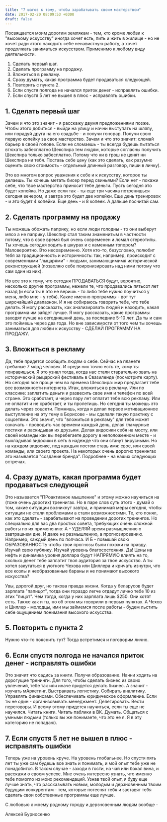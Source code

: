 ```yaml
---
title: "7 шагов к тому, чтобы зарабатывать своим мастерством"
date: 2017-02-20 08:09:53 +0300
draft: false
---
```


Посвящается моим дорогим землякам - тем, кто кроме любви к "высокому искусству" иногда хочет есть, пить и жить в жилище - но не хочет ради этого находить себе ненавистную работу, а хочет продолжать заниматься искусством. Применимо к любому виду деятельности.

1. Сделать первый шаг.
2. Сделать программу на продажу.
3. Вложиться в рекламу.
4. Сразу думать, какая программа будет продаваться следующей. 
5. Повторить с пункта 2. 
6. Если спустя полгода не начался приток денег - исправлять ошибки. 
7. Если спустя 5 лет не вышел в плюс - исправлять ошибки. 

## 1. Сделать первый шаг
Зачем и что это значит - я расскажу двумя предложениями позже. Чтобы этого добиться - выйди на улицу и начни выступать на шляпу, или порадуй друга на его свадьбе - и получи гонорар. Получи свою первую копейку за свое мастерство. Зачем и что это значит: сломай барьер в своей голове. Если не сломаешь - ты всегда будешь пытаться втюхать забесплатно Шекспира тем людям, которые согласны получить Шекспира только забесплатно. Потому что ни в грош не ценят ни Шекспира ни тебя. Поставь себе цену (как это сделать, как разумно оценить свою стоимость - отдельный длинный разговор, пиши в личку).

Это во многом вопрос уважения к себе и к искусству, которое ты делаешь. Ты хочешь метать бисер перед свиньями? Если нет - покажи себе, что твое мастерство приносит тебе деньги. Пусть сегодня это будет копейка. Но даже если так - ты еще три часика потренишься сегодня вечером, и завтра это будет две копейки. Еще день тренировок - и это будет 4 копейки. Еще день - и 8 копеек. А дальше посчитай сам.

## 2. Сделать программу на продажу
Ты можешь обожать паприку, но если люди голодны - то они выберут мясо а не паприку. Шекспир стал таким знаменитым в частности потому, что в свое время был очень современен и ломал стереотипы. Ты хочешь сегодня ходить в шкурах и с каменным топором? Маловероятно. Это несовременно. Хотя кто-то, безусловно, полюбит тебя за традиционность и историчность: так, например, происходит с современными "лыцарями" - людьми, занимающимимя исторической реконструкцией (позволяю себе поиронизировать над ними потому что сам один из них).

Но все это к тому, что сегодня ПРОДАВАТЬСЯ будут, вероятно, несколько другие программы, нежели те, что продавались пятьсот лет назад (и если ты в это не веришь - то либо тебе нужно поучиться у меня, либо мне - у тебя). Какие именно программы - вот тут широчайший диапазнон. И я не собираюсь говорить тебе, что тебе делать. Я могу рассказать, как анализировать людей и находить, какая программа им зайдет лучше. Я могу рассказать, какие программы заходят лучше на сегодняшний день, за последние 5-10 лет. Да ты и сам это поймешь через два года.
Но вне зависимости от того чем ты хочешь заниматься для любви к искусству - СДЕЛАЙ ПРОГРАММУ НА ПРОДАЖУ.

## 3. Вложиться в рекламу
Да, тебе придется сообщить людям о себе. Сейчас на планете гребаные 7 млрд человек. И среди них точно есть те, кому ты понравишься. Я это узнал тогда, когда нас стали старательно звать на исторический рыцарский фестиваль в Свазиленде (посмотрите карту).
Но сегодня все проще чем во времена Шекспира: мир предлагает тебе все возможности интернета.
Итак, вложиться в рекламу. Или по классике: заплатить деньги и развесить свое имя и телефон по всей стране. Это сработает, и через пару лет оплатит тебе всю рекламу. Или не оплатит и не сработает, и ты пролетишь.
Но сегодня ты можешь это делать через соцсети. Помнишь, когда я делал первое мотивационное выступление на эту тему в Борисове - мы сделали такую практику с соцсетями.
Это значит, что "вложиться в рекламу" для тебя может означать - проводить час времени каждый день, делая гламурные постики и раскидывая их друзьям. Делая видосики себя на мосту, или своей команды как вы перебегаете дорогу в неположенном месте - и выкладывая видосики в сеть в надежде что они станут вирусными. Но на каждом видосике, под каждым постом ставь имя: свое, или своей команды, или своего проекта. На некоторых очень дорогих тренингах это называется "создание бренда". Подробнее - на наших следующих встречах.

## 4. Сразу думать, какая программа будет продаваться следующей
Это называется "ПРоактивное мышление" и этому можно научиться на (тоже очень дорогих) треннигах. Но в паре слов суть этого - думай о том, какие ситуации возникнут завтра, и принимай меры сегодня, чтобы ситуации не стали проблемами а стали возможностями. Те, кто понял, как это сделать - зарабатывают на проведении дорогих тренингов.
Но специально для вас два простых совета, требующих очень сложной работы по их применению:
А - УДЕЛЯЙ время размышлению о завтрашнем дне. И даже не размышлению, а прогнозированию. Например, каждый день по полчаса.
И Б - повышай свою ОБРАЗОВАННОСТЬ чтобы твои прогнозы были похожи на правду. Изучай свою публику. Изучай уровень благосостояния. Да! Цены на нефть и динамика уровня доллара будут НАПРЯМУЮ влиять на то, сколько денег тебе заплатит твоя аудитория за твое искусство. А ты хотел закутаться в уютного Чехова или Шиллера и кричать изнутри, что все козлы и необразованные бараны и не понимают высокого искусства?

Увы, дорогой друг, но такова правда жизни. Когда у беларусов будет зарплата "папицот", тогда они гораздо легче отдадут лично тебе 10 из этих "пицот". Чем тогда, когда у них зарплата лишь $250. Они хотят есть. Также как и ты, но об этом мы говорили в первых пунктах. А Чехов и Шиллер - молодцы, ими мы займемся после работы - будем льстить себе ощущением понимания высокого искусства.

## 5. Повторить с пункта 2
Нужно что-то пояснить тут? Тогда встретимся и поговорим лично.

## 6. Если спустя полгода не начался приток денег - исправлять ошибки
Это значит что садись за книги. Получи образование. Начни ходить на дорогущие тренинги.
Для того, чтобы сделать бизнес из своих увлечений, тебе так или иначе придется делать бизнес. А значит - изучать мАркетинг. Выстраивать логистику. Собирать аналитику. Управлять финансами. Обеспечивать юридическое оформление. Если ты не один - организовывать менеджмент. Делегировать. Вести переговоры. И всему этому придется научиться, если ты еще не научился. Читать книги. Читать паблики в ВК. Думать. Общаться с умными людьми (только вы же понимаете, что это не я. Я в эту категорию не попадаю).

## 7. Если спустя 5 лет не вышел в плюс - исправлять ошибки
Теперь уже на уровень круче. На уровень глобальнее. Но спустя пять лет ты уже сам будешь все знать и понимать, и мой опыт тебе уже не понадобится. В таком случае - заходи в гости, на чай или бокал вина, и расскажи о своем успехе. Мне очень интересно узнать, что именно тебе помогло из моих рекомендаций. Узнав твой опыт, я буду еще лучше знать, что рассказывать новым, молодым и дерзновенным твоим будущим конкурентам - тем, которые потеснят тебя и заставят тебя сделать свои собственные программы еще лучше.

С любовью к моему родному городу и дерзновенным людям вообще -

Алексей Бурносенко
